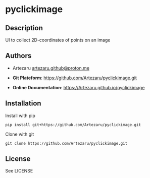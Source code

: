# pyclickimage

## Description

UI to collect 2D-coordinates of points on an image

## Authors

- Artezaru <artezaru.github@proton.me>

- **Git Plateform**: https://github.com/Artezaru/pyclickimage.git
- **Online Documentation**: https://Artezaru.github.io/pyclickimage

## Installation

Install with pip

```
pip install git+https://github.com/Artezaru/pyclickimage.git
```

Clone with git

```
git clone https://github.com/Artezaru/pyclickimage.git
```

## License

See LICENSE
